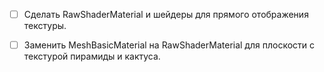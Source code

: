 - [ ] Сделать RawShaderMaterial и шейдеры для прямого отображения текстуры.
- [ ] Заменить MeshBasicMaterial на RawShaderMaterial для плоскости с текстурой пирамиды и кактуса.

